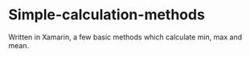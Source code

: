 # Simple-calculation-methods
Written in Xamarin, a few basic methods which calculate min, max and mean.

